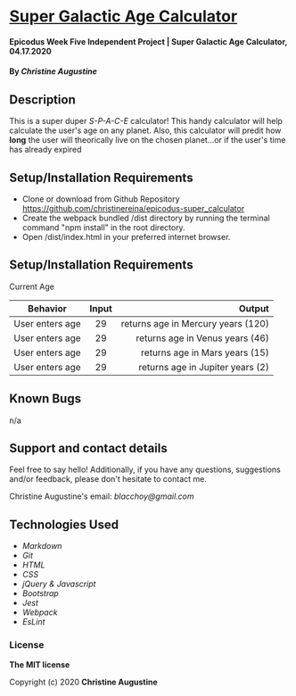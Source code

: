 # [Super Galactic Age Calculator](https://github.com/christinereina/epicodus-super_calculator)

#### Epicodus Week Five Independent Project | Super Galactic Age Calculator, 04.17.2020

#### By _**Christine Augustine**_

## Description

This is a super duper *S-P-A-C-E* calculator! This handy calculator will help calculate the user's age on any planet. Also, this calculator will predit how **long** the user will theorically live on the chosen planet...or if the user's time has already expired 

## Setup/Installation Requirements

* Clone or download from Github Repository 
https://github.com/christinereina/epicodus-super_calculator
* Create the webpack bundled /dist directory by running the terminal command "npm install" in the root directory.
* Open /dist/index.html in your preferred internet browser.

## Setup/Installation Requirements

Current Age

| Behavior       | Input         | Output  |
| ------------- |:-------------:| -----:|
| User enters age | 29 |  returns age in Mercury years (120)|
| User enters age  | 29 | returns age in Venus years (46)|
| User enters age  | 29 | returns age in Mars years (15) |
| User enters age  | 29 | returns age in Jupiter years (2) |


## Known Bugs

n/a

## Support and contact details

Feel free to say hello! Additionally, if you have any questions, suggestions and/or feedback, please don't hesitate to contact me.

Christine Augustine's email:
_blacchoy@gmail.com_

## Technologies Used

* _Markdown_
* _Git_
* _HTML_
* _CSS_
* _jQuery & Javascript_
* _Bootstrap_  
* _Jest_
* _Webpack_
* _EsLint_

### License

**The MIT license**

Copyright (c) 2020 **Christine Augustine**
